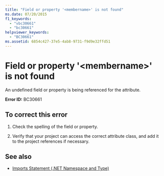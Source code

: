 ```yaml
---
title: "Field or property '<membername>' is not found"
ms.date: 07/20/2015
f1_keywords: 
  - "vbc30661"
  - "bc30661"
helpviewer_keywords: 
  - "BC30661"
ms.assetid: 6854c427-37e5-4ab8-9731-f9d9e32ffd51
---
```

# Field or property '\<membername>' is not found
An undefined field or property is being referenced for the attribute.  
  
 **Error ID:** BC30661  
  
## To correct this error  
  
1. Check the spelling of the field or property.  
  
2. Verify that your project can access the correct attribute class, and add it to the project references if necessary.  
  
## See also

- [Imports Statement (.NET Namespace and Type)](../language-reference/statements/imports-statement-net-namespace-and-type.md)
